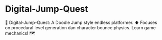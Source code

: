 # Digital-Jump-Quest
🐸 Digital-Jump-Quest: A Doodle Jump style endless platformer. ⬆️ Focuses on procedural level generation dan character bounce physics. Learn game mechanics! 🗺️
